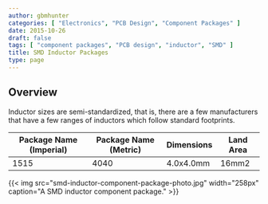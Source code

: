 ```yaml
---
author: gbmhunter
categories: [ "Electronics", "PCB Design", "Component Packages" ]
date: 2015-10-26
draft: false
tags: [ "component packages", "PCB design", "inductor", "SMD" ]
title: SMD Inductor Packages
type: page
---
```


## Overview

Inductor sizes are semi-standardized, that is, there are a few manufacturers that have a few ranges of inductors which follow standard footprints.

<table>
  <thead>
    <tr>
      <th>Package Name (Imperial)</th>
      <th>Package Name (Metric)</th>
      <th>Dimensions</th>
      <th>Land Area</th>
    </tr>
  </thead>
<tbody>
<tr>
<td>1515</td>
<td>4040</td>
<td>4.0x4.0mm</td>
<td>16mm2</td>
</tr>
</tbody>
</table>

{{< img src="smd-inductor-component-package-photo.jpg" width="258px" caption="A SMD inductor component package." >}}